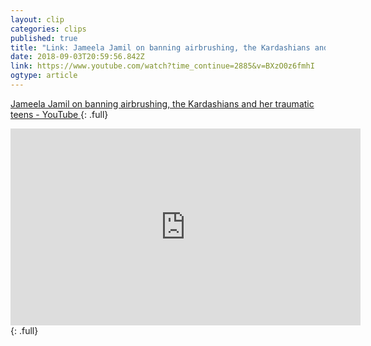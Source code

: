 ```yaml
---
layout: clip 
categories: clips 
published: true 
title: "Link: Jameela Jamil on banning airbrushing, the Kardashians and her traumatic teens - YouTube" 
date: 2018-09-03T20:59:56.842Z 
link: https://www.youtube.com/watch?time_continue=2885&v=BXzO0z6fmhI 
ogtype: article 
---
```

[ Jameela Jamil on banning airbrushing, the Kardashians and her traumatic teens - YouTube ]( https://www.youtube.com/watch?time_continue=2885&v=BXzO0z6fmhI ) 
{: .full}
<iframe width="560" height="315" src="https://www.youtube.com/embed/BXzO0z6fmhI" frameborder="0" allow="autoplay; encrypted-media" allowfullscreen></iframe>
{: .full}